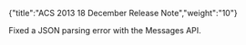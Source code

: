 {"title":"ACS 2013 18 December Release Note","weight":"10"} 

Fixed a JSON parsing error with the Messages API.